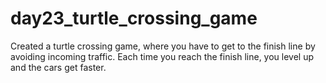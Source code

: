 # day23_turtle_crossing_game
Created a turtle crossing game, where you have to get to the finish line by avoiding incoming traffic. Each time you reach the finish line, you level up and the cars get faster. 
